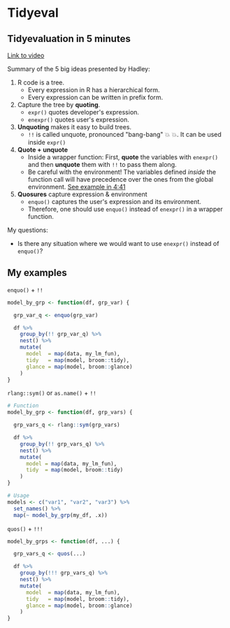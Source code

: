 # Tidyeval

## Tidyevaluation in 5 minutes

[Link to video](https://www.youtube.com/watch?v=nERXS3ssntw&feature=youtu.be)

Summary of the 5 big ideas presented by Hadley:

1. R code is a tree.
    - Every expression in R has a hierarchical form.
    - Every expression can be written in prefix form.
2. Capture the tree by __quoting__.
    - `expr()` quotes developer's expression.
    - `enexpr()` quotes user's expression.
3. __Unquoting__ makes it easy to build trees.
    - `!!` is called unquote, pronounced "bang-bang" :boom: :boom:. It can be used inside `expr()`
4. __Quote + unquote__
    - Inside a wrapper function: First, __quote__ the variables with `enexpr()` and then __unquote__ them with `!!` to pass them along.
    - Be careful with the environment! The variables defined _inside_ the function call will have precedence over the ones from the global environment. [See example in 4:41](https://youtu.be/nERXS3ssntw?t=4m21s)
5. __Quosures__ capture expression & environment
    - `enquo()` captures the user's expression and its environment.
    - Therefore, one should use `enquo()` instead of `enexpr()` in a wrapper function.

My questions:

- Is there any situation where we would want to use `enexpr()` instead of `enquo()`?

## My examples

`enquo()` + `!!`

```r
model_by_grp <- function(df, grp_var) {

  grp_var_q <- enquo(grp_var)

  df %>%
    group_by(!! grp_var_q) %>%
    nest() %>%
    mutate(
      model  = map(data, my_lm_fun),
      tidy   = map(model, broom::tidy),
      glance = map(model, broom::glance)
    )
}
```

`rlang::sym()` or `as.name()` + `!!`

```r
# Function
model_by_grp <- function(df, grp_vars) {

  grp_vars_q <- rlang::sym(grp_vars)

  df %>%
    group_by(!! grp_vars_q) %>%
    nest() %>%
    mutate(
      model = map(data, my_lm_fun),
      tidy  = map(model, broom::tidy)
    )
}

# Usage
models <- c("var1", "var2", "var3") %>%
  set_names() %>%
  map(~ model_by_grp(my_df, .x))
```

`quos()` + `!!!`

```r
model_by_grps <- function(df, ...) {

  grp_vars_q <- quos(...)

  df %>%
    group_by(!!! grp_vars_q) %>%
    nest() %>%
    mutate(
      model  = map(data, my_lm_fun),
      tidy   = map(model, broom::tidy),
      glance = map(model, broom::glance)
    )
}
```
